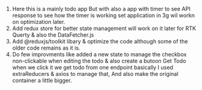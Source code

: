 1. Here this is a mainly todo app But with also a app with timer to see API response to see how the timer is working set application in 3g wil workn on optimization later.
2. Add redux store for better state management will work on it later for RTK Querty & also the DataFetcher.js
3. Add @reduxjs/toolkit libary & optimize the code although some of the older code remains as it is.
4. Do few improvments like added a new state to manage the checkbox non-clickable when editing the todo & also create a butoon Get Todo when we click it we get todo from one endpoint basically I used extraReducers & axios to manage that, And also make the original container a little bigger.
